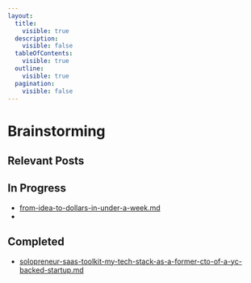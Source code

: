 ```yaml
---
layout:
  title:
    visible: true
  description:
    visible: false
  tableOfContents:
    visible: true
  outline:
    visible: true
  pagination:
    visible: false
---
```


# Brainstorming

## Relevant Posts&#x20;

## In Progress

* [from-idea-to-dollars-in-under-a-week.md](in-progress/from-idea-to-dollars-in-under-a-week.md "mention")
*



## Completed

* [solopreneur-saas-toolkit-my-tech-stack-as-a-former-cto-of-a-yc-backed-startup.md](completed/solopreneur-saas-toolkit-my-tech-stack-as-a-former-cto-of-a-yc-backed-startup.md "mention")
